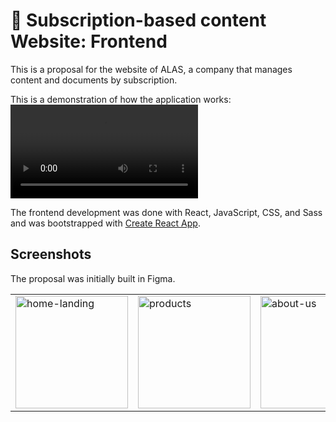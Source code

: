 # :rocket: Subscription-based content Website: Frontend

This is a proposal for the website of ALAS, a company that manages content and documents by subscription.

This is a demonstration of how the application works:
<video src="https://user-images.githubusercontent.com/77861287/162756415-ccf86afe-d964-48f2-ad09-da1903fa2c36.mov"></video>

The frontend development was done with React, JavaScript, CSS, and Sass and was bootstrapped with [Create React App](https://create-react-app.dev/).

## Screenshots
The proposal was initially built in Figma.

<table>
<tbody>
<tr>
	<td><img width="180" alt="home-landing" src="https://user-images.githubusercontent.com/77861287/162756535-0d876b7c-65d8-41b8-9d08-3893b24a5d59.png"></td>
	<td><img width="180" alt="products" src="https://user-images.githubusercontent.com/77861287/162756932-9dc42d46-7544-4030-9c46-08ae91cb53c8.png"></td>
	<td><img width="180" alt="about-us" src="https://user-images.githubusercontent.com/77861287/162757075-b31364ce-4069-40a2-b422-e9f0ac3830d4.png"></td>
	<td><img width="180" alt="contact" src="https://user-images.githubusercontent.com/77861287/162757188-3a874100-bac6-491b-a254-17d4a2b98eee.png"></td>
	<td><img width="180" alt="login" src="https://user-images.githubusercontent.com/77861287/162757304-fb5c5ea1-fb35-4e05-8f71-547dcda7411f.png"> </td>
</tr>
</tbody>
</table>

<!--stackedit_data:
eyJoaXN0b3J5IjpbLTEwMjczMzkxNDksMTI3NjI4ODUzNCwtNz
M0MDU2NzY4LDY5Mzc1OTU4OSw4MTQ2NzYzNjYsLTYzNDAwNTA3
MCwtMTg3NjM0NDY1MV19
-->
